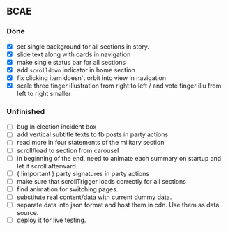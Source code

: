 ## BCAE

### Done

- [x] set single background for all sections in story.
- [x] slide text along with cards in navigation
- [x] make single status bar for all sections
- [x] add `scrolldown` indicator in home section
- [x] fix clicking item doesn't orbit into view in navigation
- [x] scale three finger illustration from right to left / and vote finger illu from left to right smaller

### Unfinished

- [ ] bug in election incident box
- [ ] add vertical subtitle texts to fb posts in party actions
- [ ] read more in four statements of the military section
- [ ] scroll/load to section from carousel
- [ ] in beginning of the end, need to animate each summary on startup and let it scroll afterward.
- [ ] ( !important ) party signatures in party actions
- [ ] make sure that scrollTrigger loads correctly for all sections
- [ ] find animation for switching pages.
- [ ] substitute real content/data with current dummy data.
- [ ] separate data into json format and host them in cdn. Use them as data source.
- [ ] deploy it for live testing.

